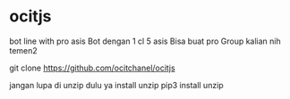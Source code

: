 # ocitjs
bot line with pro asis
Bot dengan 1 cl 5 asis
Bisa buat pro Group kalian nih temen2

git clone https://github.com/ocitchanel/ocitjs

jangan lupa di unzip dulu ya
install unzip
pip3 install unzip

